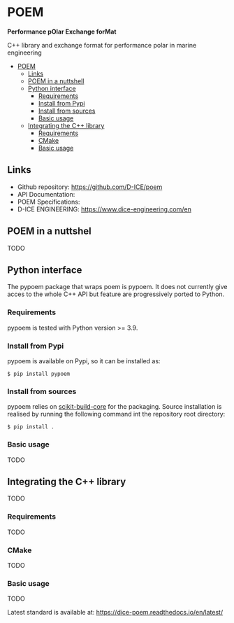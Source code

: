 # POEM

**Performance pOlar Exchange forMat**

C++ library and exchange format for performance polar in marine engineering

<!-- TOC -->

- [POEM](#poem)
  - [Links](#links)
  - [POEM in a nuttshell](#poem-in-a-nuttshel)
  - [Python interface](#python-interface)
    - [Requirements](#requirements)
    - [Install from Pypi](#install-from-pypi)
    - [Install from sources](#install-from-sources)
    - [Basic usage](#basic-usage)
  - [Integrating the C++ library](#integrating-the-c-library)
    - [Requirements](#requirements-1)
    - [CMake](#cmake)
    - [Basic usage](#basic-usage-1)

[//]: # (    - [How to cite poem]&#40;#how-to-cite-poem&#41;)

[//]: # (    - [Contributing]&#40;#contributing&#41;)
    

<!-- TOC -->


## Links

* Github repository: https://github.com/D-ICE/poem
* API Documentation: 
* POEM Specifications: 
* D-ICE ENGINEERING: https://www.dice-engineering.com/en

## POEM in a nuttshel

TODO


## Python interface

The pypoem package that wraps poem is pypoem. It does not currently give acces to the whole C++ API but feature are 
progressively ported to Python.

### Requirements

pypoem is tested with Python version >= 3.9.

### Install from Pypi

pypoem is available on Pypi, so it can be installed as:

```console
$ pip install pypoem
```

### Install from sources

pypoem relies on [scikit-build-core](https://scikit-build-core.readthedocs.io/en/latest/index.html) for the packaging.
Source installation is realised by running the following command int the repository root directory:

```console
$ pip install .
```

### Basic usage

TODO

## Integrating the C++ library

TODO

### Requirements

TODO
### CMake
TODO
### Basic usage

TODO

[//]: # (## How to cite poem)

[//]: # (## Contributing)




Latest standard is available at:
https://dice-poem.readthedocs.io/en/latest/
